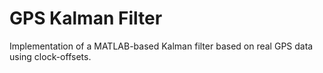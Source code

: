# GPS Kalman Filter

Implementation of a MATLAB-based Kalman filter based on real GPS data using clock-offsets.


